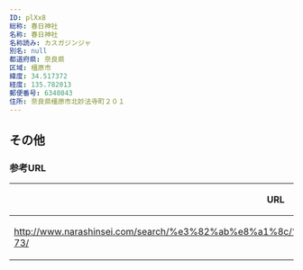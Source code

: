 ```yaml
---
ID: plXx8
総称: 春日神社
名称: 春日神社
名称読み: カスガジンジャ
別名: null
都道府県: 奈良県
区域: 橿原市
緯度: 34.517372
経度: 135.782013
郵便番号: 6340843
住所: 奈良県橿原市北妙法寺町２０１
---
```


## その他

### 参考URL

| URL                                                                                           | 説明   |
| --------------------------------------------------------------------------------------------- | ------ |
| http://www.narashinsei.com/search/%e3%82%ab%e8%a1%8c/%e6%98%a5%e6%97%a5%e7%a5%9e%e7%a4%be-73/ | 神社庁 |
